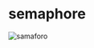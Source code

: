 # semaphore

![samaforo](https://user-images.githubusercontent.com/90732177/211052924-2bbbb8a2-7590-4d8d-8f9d-ec6e12e5de89.jpeg)
